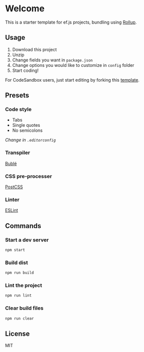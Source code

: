 # Welcome

This is a starter template for ef.js projects, bundling using [Rollup](https://rollupjs.org).

## Usage

1. Download this project
2. Unzip
3. Change fields you want in `package.json`
4. Change options you would like to customize in `config` folder
5. Start coding!

For CodeSandbox users, just start editing by forking this [template](https://codesandbox.io/s/github/TheNeuronProject/ef-starter-template).

## Presets

### Code style

- Tabs
- Single quotes
- No semicolons

*Change in `.editorconfig`*

### Transpiler

[Bublé](https://buble.surge.sh)

### CSS pre-processer

[PostCSS](https://postcss.org)

### Linter

[ESLint](https://eslint.org)


## Commands

### Start a dev server

```bash
npm start
```

### Build dist

```bash
npm run build
```

### Lint the project

```bash
npm run lint
```

### Clear build files
```bash
npm run clear
```

## License

MIT
